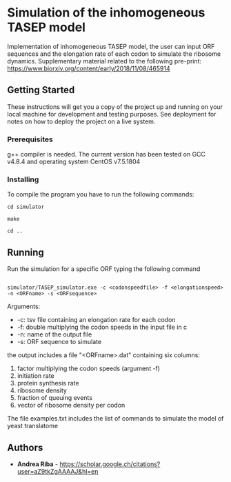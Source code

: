 # Simulation of the inhomogeneous TASEP model

Implementation of inhomogeneous TASEP model, the user can input ORF sequences and the elongation rate of each codon to simulate the ribosome dynamics. 
Supplementary material related to the following pre-print: https://www.biorxiv.org/content/early/2018/11/08/465914

## Getting Started

These instructions will get you a copy of the project up and running on your local machine for development and testing purposes. See deployment for notes on how to deploy the project on a live system.

### Prerequisites

g++ compiler is needed. The current version has been tested on GCC v4.8.4 and operating system CentOS v7.5.1804


### Installing

To compile the program you have to run the following commands:

```
cd simulator

make

cd ..

```

## Running

Run the simulation for a specific ORF typing the following command

```

simulator/TASEP_simulator.exe -c <codonspeedfile> -f <elongationspeed> -n <ORFname> -s <ORFsequence>

```
Arguments:

* -c: tsv file containing an elongation rate for each codon
* -f: double multiplying the codon speeds in the input file in c
* -n: name of the output file
* -s: ORF sequence to simulate

the output includes a file \"\<ORFname\>.dat\" containing six columns:

1. factor multiplying the codon speeds (argument -f)
2. initiation rate
3. protein synthesis rate
4. ribosome density
5. fraction of queuing events
6. vector of ribosome density per codon

The file examples.txt includes the list of commands to simulate the model of yeast translatome

## Authors

* **Andrea Riba** - https://scholar.google.ch/citations?user=aZ9tkZgAAAAJ&hl=en



